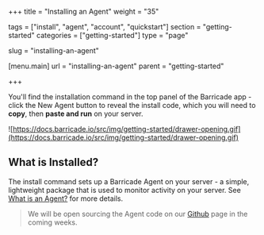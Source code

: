 +++
title = "Installing an Agent"
weight = "35"

tags = ["install", "agent", "account", "quickstart"]
section = "getting-started"
categories = ["getting-started"]
type = "page"

slug = "installing-an-agent"

[menu.main]
    url = "installing-an-agent"
    parent = "getting-started"

+++

You'll find the installation command in the top panel of the Barricade app - click the New Agent button to reveal the install code, which you will need to **copy**, then **paste and run** on your server.

![https://docs.barricade.io/src/img/getting-started/drawer-opening.gif](https://docs.barricade.io/src/img/getting-started/drawer-opening.gif)

## What is Installed?

The install command sets up a Barricade Agent on your server - a simple, lightweight package that is used to monitor activity on your server. See [What is an Agent?](#overview) for more details.

> We will be open sourcing the Agent code on our [Github](https://github.com/barricadeio/) page in the coming weeks.
